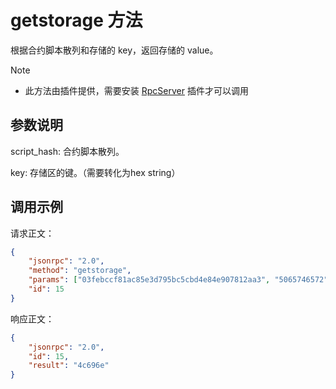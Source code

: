 # getstorage 方法

根据合约脚本散列和存储的 key，返回存储的 value。
> [!Note]
>
> - 此方法由插件提供，需要安装 [RpcServer](https://github.com/neo-project/neo-modules/releases) 插件才可以调用

## 参数说明

script_hash: 合约脚本散列。

key: 存储区的键。（需要转化为hex string）

## 调用示例

请求正文：

```json
{
	"jsonrpc": "2.0",
	"method": "getstorage",
	"params": ["03febccf81ac85e3d795bc5cbd4e84e907812aa3", "5065746572"],
	"id": 15
}
```

响应正文：

```json
{
	"jsonrpc": "2.0",
	"id": 15,
	"result": "4c696e"
}
```

